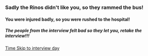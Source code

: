 ### Sadly the Rinos didn't like you, so they rammed the bus!

#### You were injured badly, so you were rushed to the hospital!

##### The people from the interview felt bad so they let you, retake the interview!!!

[Time Skip to interview day](AlarmSub/alarm.md)